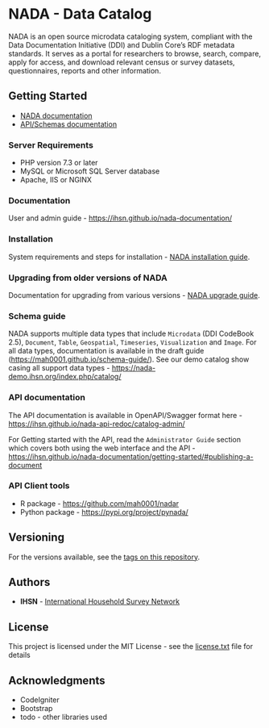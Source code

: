 # NADA - Data Catalog

NADA is an open source microdata cataloging system, compliant with the Data Documentation Initiative (DDI) and Dublin Core’s RDF metadata standards. It serves as a portal for researchers to browse, search, compare, apply for access, and download relevant census or survey datasets, questionnaires, reports and other information.

## Getting Started

- [NADA documentation ](https://ihsn.github.io/nada-documentation)
- [API/Schemas documentation](https://ihsn.github.io/nada-api-redoc/catalog-admin/)

### Server Requirements

* PHP version 7.3 or later
* MySQL or Microsoft SQL Server database
* Apache, IIS or NGINX

### Documentation

User and admin guide - https://ihsn.github.io/nada-documentation/


### Installation

System requirements and steps for installation - [NADA installation guide](https://ihsn.github.io/nada-documentation/installation-guide/).


### Upgrading from older versions of NADA

Documentation for upgrading from various versions - [NADA upgrade guide](https://ihsn.github.io/nada-documentation/installation-guide/upgrade/).

### Schema guide

NADA supports multiple data types that include `Microdata` (DDI CodeBook 2.5), `Document`, `Table`, `Geospatial`, `Timeseries`, `Visualization` and `Image`. For all data types, documentation is available in the draft guide (https://mah0001.github.io/schema-guide/). See our demo catalog show casing all support data types - https://nada-demo.ihsn.org/index.php/catalog/

### API documentation

The API documentation is available in OpenAPI/Swagger format here -  https://ihsn.github.io/nada-api-redoc/catalog-admin/

For Getting started with the API, read the `Administrator Guide` section which covers both using the web interface and the API - https://ihsn.github.io/nada-documentation/getting-started/#publishing-a-document

### API Client tools

* R package - https://github.com/mah0001/nadar
* Python package - https://pypi.org/project/pynada/


## Versioning

For the versions available, see the [tags on this repository](https://github.com/ihsn/nada/tags). 


## Authors

* **IHSN** - [International Household Survey Network](http://ihsn.org)


## License

This project is licensed under the MIT License - see the [license.txt](license.txt) file for details

## Acknowledgments

* CodeIgniter
* Bootstrap
* todo - other libraries used

